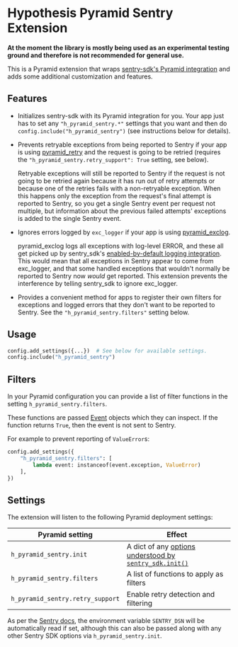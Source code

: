 Hypothesis Pyramid Sentry Extension
===================================

**At the moment the library is mostly being used as an experimental testing
ground and therefore is not recommended for general use.**

This is a Pyramid extension that wraps
[sentry-sdk's Pyramid integration](https://docs.sentry.io/platforms/python/pyramid/)
and adds some additional customization and features.

Features
--------

* Initializes sentry-sdk with its Pyramid integration for you.
  Your app just has to set any `"h_pyramid_sentry.*"` settings that you want
  and then do `config.include("h_pyramid_sentry")` (see instructions below for details).

* Prevents retryable exceptions from being reported to Sentry if your app is using
  [pyramid_retry](http://docs.pylonsproject.org/projects/pyramid-retry/en/latest/)
  and the request is going to be retried
  (requires the `"h_pyramid_sentry.retry_support": True` setting, see below).

  Retryable exceptions will still be reported to Sentry if the request is not
  going to be retried again because it has run out of retry attempts or because
  one of the retries fails with a non-retryable exception. When this happens
  only the exception from the request's final attempt is reported to Sentry, so
  you get a single Sentry event per request not multiple, but information about
  the previous failed attempts' exceptions is added to the single Sentry event.

* Ignores errors logged by `exc_logger` if your app is using
  [pyramid_exclog](https://docs.pylonsproject.org/projects/pyramid_exclog/en/latest/).

  pyramid_exclog logs all exceptions with log-level ERROR, and these all
  get picked up by sentry_sdk's [enabled-by-default logging integration](https://docs.sentry.io/platforms/python/logging/).
  This would mean that all exceptions in Sentry appear to come from
  exc_logger, and that some handled exceptions that wouldn't normally be
  reported to Sentry now _would_ get reported. This extension prevents the
  interference by telling sentry_sdk to ignore exc_logger.

* Provides a convenient method for apps to register their own filters for
  exceptions and logged errors that they don't want to be reported to Sentry.
  See the `"h_pyramid_sentry.filters"` setting below.

Usage
-----

```python
config.add_settings({...})  # See below for available settings.
config.include("h_pyramid_sentry")
```

Filters
-------

In your Pyramid configuration you can provide a list of filter functions in the
setting `h_pyramid_sentry.filters`.

These functions are passed [Event](h_pyramid_sentry/event.py) objects which
they can inspect. If the function returns `True`, then the event is not sent to
Sentry.

For example to prevent reporting of `ValueError`s:

```python
config.add_settings({
    "h_pyramid_sentry.filters": [
        lambda event: instanceof(event.exception, ValueError)
    ],
})
```

Settings
--------

The extension will listen to the following Pyramid deployment settings:

| Pyramid setting        | Effect |
|------------------------|---------------|
| `h_pyramid_sentry.init` | A dict of any [options understood by `sentry_sdk.init()`](https://docs.sentry.io/error-reporting/configuration/?platform=javascript#common-options) |
| `h_pyramid_sentry.filters` | A list of functions to apply as filters |
| `h_pyramid_sentry.retry_support` | Enable retry detection and filtering |

As per the [Sentry docs](https://docs.sentry.io/error-reporting/configuration/?platform=python#dsn), the
environment variable `SENTRY_DSN` will be automatically read if set, although this can
also be passed along with any other Sentry SDK options via `h_pyramid_sentry.init`.
